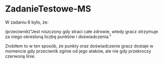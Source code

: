 # ZadanieTestowe-MS

W zadaniu 6 było, że:

(przeciwnik)"Jest niszczony gdy straci całe zdrowie, wtedy gracz otrzymuje za niego określoną liczbę punktów i doświadczenia."

Zrobiłem to w ten sposób, że punkty oraz doświadczenie gracz dostaje w momencie gdy przeciwnik zginie od jego ataków, ale nie gdy przekroczy czerwoną linie. 
